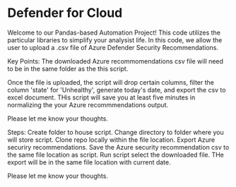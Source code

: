 # Defender for Cloud
Welcome to our Pandas-based Automation Project! This code utilizes the particular libraries to simplify your analysist life. In this code, we allow the user to upload a .csv file  of Azure Defender Security Recommendations.

Key Points: The downloaded Azure recommomendations csv file will need to be in the same folder as the this script. 

Once the file is uploaded, the script will drop certain columns, filter the column 'state' for 'Unhealthy', generate today's date, and export the csv to excel document. THis script will save you at least five minutes in normalizing the your Azure recommmendations output. 

Please let me know your thoughts. 


Steps:
Create folder to house script.
Change directory to folder where you will store script. 
Clone repo locally within the file location. 
Export Azure securiry recommendations. 
Save the Azure security recommendation csv to the same file location as script. 
Run script
select the downloaded file. 
THe export will be in the same file location with current date. 



Please let me know your thoughts. 

